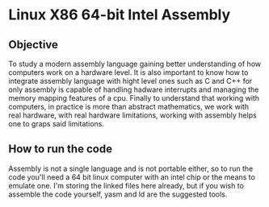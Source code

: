 # Linux X86 64-bit Intel Assembly

## Objective

To study a modern assembly language gaining better understanding of how computers work on a hardware level. It is also important to know how to integrate assembly language with hight level ones such as C and C++ for only assembly is capable of handling hadware interrupts and managing the memory mapping features of a cpu. Finally to understand that working with computers, in practice is more than abstract mathematics, we work with real hardware, with real hardware limitations, working with assembly helps one to graps said limitations.  

## How to run the code

Assembly is not a single language and is not portable either, so to run the code  you'll need a 64 bit linux computer with an intel chip or the means to emulate one. I'm storing the linked files here already, but if you wish to assemble the code yourself, yasm and ld are the suggested tools. 
